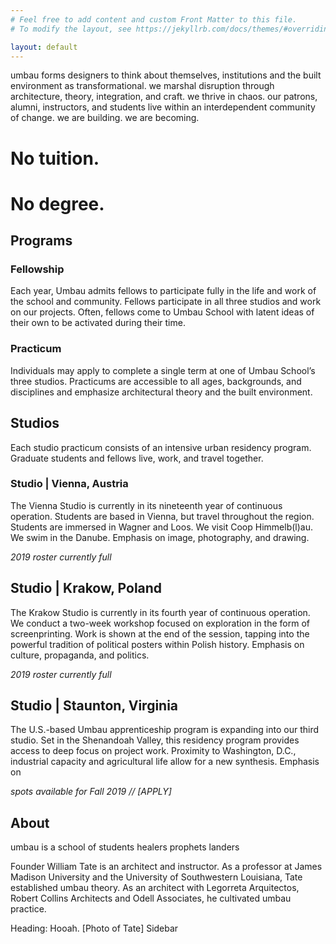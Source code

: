 ```yaml
---
# Feel free to add content and custom Front Matter to this file.
# To modify the layout, see https://jekyllrb.com/docs/themes/#overriding-theme-defaults

layout: default
---
```


umbau forms designers to think about themselves, institutions and the built environment as transformational. we marshal disruption through architecture, theory, integration, and craft. we thrive in chaos. our patrons, alumni, instructors, and students live within an interdependent community of change. we are building. we are becoming.


# No tuition.

# No degree.


## Programs

### Fellowship
Each year, Umbau admits fellows to participate fully in the life and work of the school and community. Fellows participate in all three studios and work on our projects. Often, fellows come to Umbau School with latent ideas of their own to be activated during their time.

### Practicum
Individuals may apply to complete a single term at one of Umbau School’s three studios. Practicums are accessible to all ages, backgrounds, and disciplines and emphasize architectural theory and the built environment.



## Studios

Each studio practicum consists of an intensive urban residency program. Graduate students and fellows live, work, and travel together.

### Studio |  Vienna, Austria
The Vienna Studio is currently in its nineteenth year of continuous operation. Students are based in Vienna, but travel throughout the region. Students are immersed in Wagner and Loos. We visit Coop Himmelb(l)au. We swim in the Danube. Emphasis on image, photography, and drawing.

_2019 roster currently full_

## Studio |  Krakow, Poland
The Krakow Studio is currently in its fourth year of continuous operation. We conduct a two-week workshop focused on exploration in the form of screenprinting. Work is shown at the end of the session, tapping into the powerful tradition of political posters within Polish history. Emphasis on culture, propaganda, and politics.

_2019 roster currently full_

## Studio |  Staunton, Virginia
The U.S.-based Umbau apprenticeship program is expanding into our third studio. Set in the Shenandoah Valley, this residency program provides access to deep focus on project work. Proximity to Washington, D.C., industrial capacity and agricultural life allow for a new synthesis. Emphasis on 

_spots available for Fall 2019 // [APPLY]_



## About

umbau is a school of
students
healers
prophets
landers

Founder William Tate is an architect and instructor. As a professor at James Madison University and the University of Southwestern Louisiana, Tate established umbau theory. As an architect with Legorreta Arquitectos, Robert Collins Architects and Odell Associates, he cultivated umbau practice.

Heading: Hooah. [Photo of Tate] Sidebar
